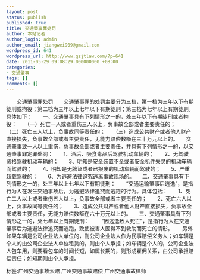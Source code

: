 ```yaml
---
layout: post
status: publish
published: true
title: 交通肇事罪处罚
author: 本站记者
author_login: admin
author_email: jiangwei909@gmail.com
wordpress_id: 641
wordpress_url: http://www.gzjtlaw.com/?p=641
date: 2011-05-29 09:08:29.000000000 +08:00
categories:
- 交通肇事
tags: []
comments: []
---
```

　　交通肇事罪处罚　　交通肇事罪的处罚主要分为三档，第一档为三年以下有期徒刑或拘役；第二档为三年以上七年以下有期徒刑；第三档为七年以上有期徒刑。　　 具体如下：　　一、交通肇事具有下列情形之一的，处三年以下有期徒刑或者拘役：　　（一）死亡一人或者重伤三人以上，负事故全部或者主要责任的；　　（二）死亡三人以上，负事故同等责任的；　　（三）造成公共财产或者他人财产直接损失，负事故全部或者主要责任，无能力赔偿数额在三十万元以上的。　　交通肇事致一人以上重伤，负事故全部或者主要责任，并具有下列情形之一的，以交通肇事罪定罪处罚：　　1、酒后、吸食毒品后驾驶机动车辆的；　　2、无驾驶资格驾驶机动车辆的；　　3、明知是安全装置不全或者安全机件失灵的机动车辆而驾驶的；　　4、明知是无牌证或者已报废的机动车辆而驾驶的；　　5、严重超载驾驶的；　　6、为逃避法律追究逃离事故现场的。　　二、交通肇事具有下列情形之一的，处三年以上七年以下有期徒刑：　　&ldquo;交通运输肇事后逃逸&rdquo;，是指行为人在发生交通事故后，为逃避法律追究而逃跑的行为。具体包括：　　1、死亡二人以上或者重伤五人以上，负事故全部或者主要责任的；　　2、死亡六人以上，负事故同等责任的；　　3、造成公共财产或者他人财产直接损失，负事故全部或者主要责任，无能力赔偿数额在六十万元以上的。　　三、交通肇事具有下列情形之一的，处七年以上有期徒刑：　　 &ldquo;因逃逸致人死亡&rdquo;，是指行为人在交通肇事后为逃避法律追究而逃跑，致使被害人因得不到救助而死亡的情形。　　 另外如果车辆是公司企业法人单位的，则公司企业法人作为民事赔偿义务人；如车辆是个人的由公司企业法人单位租赁的，则由个人承担；如车辆是个人的，公司企业法人包车用，则要看包车的时间长短，如属长期的，则形成雇佣关系，由公司承担赔偿责任；如短期则由个人承担。　　标签:广州交通事故索赔 广州交通事故赔偿 广州交通事故律师
